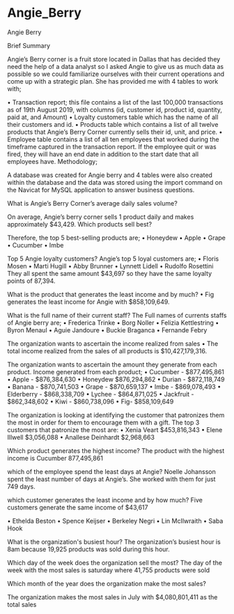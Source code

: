 # Angie_Berry
Angie Berry

Brief Summary

Angie’s Berry corner is a fruit store located in Dallas that has decided they need the help of a data analyst so I asked Angie to give us as much data as possible so we could familiarize ourselves with their current operations and come up with a strategic plan. She has provided me with 4 tables to work with;

• Transaction report; this file contains a list of the last 100,000 transactions as of 19th August 2019, with columns (id, customer id, product id, quantity, paid at, and Amount)
• Loyalty customers table which has the name of all their customers and id.
• Products table which contains a list of all twelve products that Angie’s Berry Corner currently sells their id, unit, and price.
• Employee table contains a list of all ten employees that worked during the timeframe captured in the transaction report. If the employee quit or was fired, they will have an end date in addition to the start date that all employees have.
Methodology;

A database was created for Angie berry and 4 tables were also created within the database and the data was stored using the import command on the Navicat for MySQL application to answer business questions.

What is Angie’s Berry Corner’s average daily sales volume?

On average, Angie’s berry corner sells 1 product daily and makes approximately $43,429.
Which products sell best?

Therefore, the top 5 best-selling products are;
• Honeydew
• Apple
• Grape
• Cucumber
• Imbe

Top 5 Angie loyalty customers?
Angie’s top 5 loyal customers are;
• Floris Mosen
• Marti Hugill
• Abby Brunner
• Lynnett Lidell
• Rudolfo Rosettini
They all spent the same amount $43,697 so they have the same loyalty points of 87,394.

What is the product that generates the least income and by much?
• Fig generates the least income for Angie with $858,109,649.

What is the full name of their current staff?
The Full names of currents staffs of Angie berry are;
• Frederica Trinke
• Borg Noller
• Felizia Kettlestring
• Byron Menaul
• Aguie Jandoure
• Buckie Braganca
• Fernande Febry

The organization wants to ascertain the income realized from sales
• The total income realized from the sales of all products is $10,427,179,316.

The organization wants to ascertain the amount they generate from each product.
Income generated from each product;
• Cucumber - $877,495,861
• Apple - $876,384,630
• Honeydew $876,294,862
• Durian - $872,118,749
• Banana - $870,741,503
• Grape - $870,659,137
• Imbe - $869,078,493
• Elderberry - $868,338,709
• Lychee - $864,871,025
• Jackfruit - $862,348,602
• Kiwi - $860,738,096
• Fig- $858,109,649

The organization is looking at identifying the customer that patronizes them the most in order for them to encourage them with a gift.
The top 3 customers that patronize the most are:
• Xenia Veart $453,816,343
• Elene Illwell $3,056,088
• Anallese Deinhardt $2,968,663

Which product generates the highest income?
The product with the highest income is Cucumber 877,495,861

which of the employee spend the least days at Angie?
Noelle Johansson spent the least number of days at Angie’s. She worked with them for just 749 days.

which customer generates the least income and by how much?
Five customers generate the same income of $43,617

• Ethelda Beston
• Spence Keijser
• Berkeley Negri
• Lin McIlwraith
• Saba Hook

What is the organization's busiest hour?
The organization’s busiest hour is 8am because 19,925 products was sold during this hour.

Which day of the week does the organization sell the most?
The day of the week with the most sales is saturday where 41,755 products were sold

Which month of the year does the organization make the most sales?

The organization makes the most sales in July with $4,080,801,411 as the total sales
